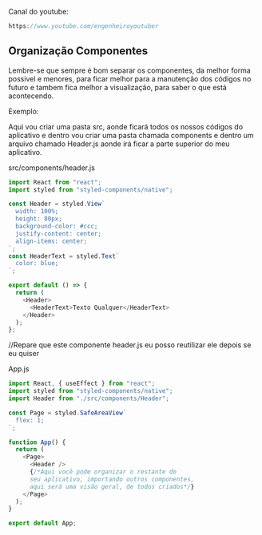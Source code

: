 Canal do youtube:

```js
https://www.youtube.com/engenheiroyoutuber
```

## Organização Componentes

Lembre-se que sempre é bom separar os componentes, da melhor forma possivel e
menores, para ficar melhor para a manutenção dos códigos no futuro e tambem fica
melhor a visualização, para saber o que está acontecendo.

Exemplo:

Aqui vou criar uma pasta src, aonde ficará todos os nossos códigos do aplicativo
e dentro vou criar uma pasta chamada components e dentro um arquivo chamado
Header.js aonde irá ficar a parte superior do meu aplicativo.

src/components/header.js

```js
import React from "react";
import styled from "styled-components/native";

const Header = styled.View`
  width: 100%;
  height: 80px;
  background-color: #ccc;
  justify-content: center;
  align-items: center;
`;
const HeaderText = styled.Text`
  color: blue;
`;

export default () => {
  return (
    <Header>
      <HeaderText>Texto Qualquer</HeaderText>
    </Header>
  );
};
```

//Repare que este componente header.js eu posso reutilizar ele depois se eu
quiser

App.js

```js
import React, { useEffect } from "react";
import styled from "styled-components/native";
import Header from "./src/components/Header";

const Page = styled.SafeAreaView`
  flex: 1;
`;

function App() {
  return (
    <Page>
      <Header />
      {/*Aqui você pode organizar o restante do 
      seu aplicativo, importando outros componentes, 
      aqui será uma visão geral, de todos criados*/}
    </Page>
  );
}

export default App;
```
